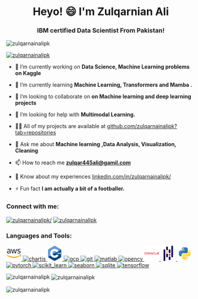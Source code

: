 <h1 align="center">Heyo! 😄 I'm Zulqarnian Ali</h1>
<h3 align="center">IBM certified Data Scientist From Pakistan!</h3>

<p align="left"> <img src="https://komarev.com/ghpvc/?username=zulqarnainalipk&label=Profile%20views&color=0e75b6&style=flat" alt="zulqarnainalipk" /> </p>

<p align="left"> <a href="https://github.com/ryo-ma/github-profile-trophy"><img src="https://github-profile-trophy.vercel.app/?username=zulqarnainalipk" alt="zulqarnainalipk" /></a> </p>

- 🔭 I’m currently working on **Data Science, Machine Learning problems on Kaggle**

- 🌱 I’m currently learning **Machine Learning, Transformers and Mamba .**

- 👯 I’m looking to collaborate on **on Machine learning and deep learning projects**

- 🤝 I’m looking for help with **Multimodal Learning.**

- 👨‍💻 All of my projects are available at [github.com/zulqarnainalipk?tab=repositories](github.com/zulqarnainalipk?tab=repositories)

- 💬 Ask me about **Machine learning ,Data Analysis, Visualization, Cleaning**

- 📫 How to reach me **zulqar445ali@gamil.com**

- 📄 Know about my experiences [linkedin.com/in/zulqarnainalipk/](linkedin.com/in/zulqarnainalipk/)

- ⚡ Fun fact **I am actually a bit of a footballer.**

<h3 align="left">Connect with me:</h3>
<p align="left">
<a href="https://linkedin.com/in/zulqarnainalipk/" target="blank"><img align="center" src="https://raw.githubusercontent.com/rahuldkjain/github-profile-readme-generator/master/src/images/icons/Social/linked-in-alt.svg" alt="zulqarnainalipk/" height="30" width="40" /></a>
<a href="https://kaggle.com/zulqarnainalipk" target="blank"><img align="center" src="https://raw.githubusercontent.com/rahuldkjain/github-profile-readme-generator/master/src/images/icons/Social/kaggle.svg" alt="zulqarnainalipk" height="30" width="40" /></a>
</p>

<h3 align="left">Languages and Tools:</h3>
<p align="left"> <a href="https://aws.amazon.com" target="_blank" rel="noreferrer"> <img src="https://raw.githubusercontent.com/devicons/devicon/master/icons/amazonwebservices/amazonwebservices-original-wordmark.svg" alt="aws" width="40" height="40"/> </a> <a href="https://www.chartjs.org" target="_blank" rel="noreferrer"> <img src="https://www.chartjs.org/media/logo-title.svg" alt="chartjs" width="40" height="40"/> </a> <a href="https://www.w3schools.com/cpp/" target="_blank" rel="noreferrer"> <img src="https://raw.githubusercontent.com/devicons/devicon/master/icons/cplusplus/cplusplus-original.svg" alt="cplusplus" width="40" height="40"/> </a> <a href="https://cloud.google.com" target="_blank" rel="noreferrer"> <img src="https://www.vectorlogo.zone/logos/google_cloud/google_cloud-icon.svg" alt="gcp" width="40" height="40"/> </a> <a href="https://git-scm.com/" target="_blank" rel="noreferrer"> <img src="https://www.vectorlogo.zone/logos/git-scm/git-scm-icon.svg" alt="git" width="40" height="40"/> </a> <a href="https://www.mathworks.com/" target="_blank" rel="noreferrer"> <img src="https://upload.wikimedia.org/wikipedia/commons/2/21/Matlab_Logo.png" alt="matlab" width="40" height="40"/> </a> <a href="https://opencv.org/" target="_blank" rel="noreferrer"> <img src="https://www.vectorlogo.zone/logos/opencv/opencv-icon.svg" alt="opencv" width="40" height="40"/> </a> <a href="https://www.oracle.com/" target="_blank" rel="noreferrer"> <img src="https://raw.githubusercontent.com/devicons/devicon/master/icons/oracle/oracle-original.svg" alt="oracle" width="40" height="40"/> </a> <a href="https://pandas.pydata.org/" target="_blank" rel="noreferrer"> <img src="https://raw.githubusercontent.com/devicons/devicon/2ae2a900d2f041da66e950e4d48052658d850630/icons/pandas/pandas-original.svg" alt="pandas" width="40" height="40"/> </a> <a href="https://www.python.org" target="_blank" rel="noreferrer"> <img src="https://raw.githubusercontent.com/devicons/devicon/master/icons/python/python-original.svg" alt="python" width="40" height="40"/> </a> <a href="https://pytorch.org/" target="_blank" rel="noreferrer"> <img src="https://www.vectorlogo.zone/logos/pytorch/pytorch-icon.svg" alt="pytorch" width="40" height="40"/> </a> <a href="https://scikit-learn.org/" target="_blank" rel="noreferrer"> <img src="https://upload.wikimedia.org/wikipedia/commons/0/05/Scikit_learn_logo_small.svg" alt="scikit_learn" width="40" height="40"/> </a> <a href="https://seaborn.pydata.org/" target="_blank" rel="noreferrer"> <img src="https://seaborn.pydata.org/_images/logo-mark-lightbg.svg" alt="seaborn" width="40" height="40"/> </a> <a href="https://www.sqlite.org/" target="_blank" rel="noreferrer"> <img src="https://www.vectorlogo.zone/logos/sqlite/sqlite-icon.svg" alt="sqlite" width="40" height="40"/> </a> <a href="https://www.tensorflow.org" target="_blank" rel="noreferrer"> <img src="https://www.vectorlogo.zone/logos/tensorflow/tensorflow-icon.svg" alt="tensorflow" width="40" height="40"/> </a> </p>

<p><img align="left" src="https://github-readme-stats.vercel.app/api/top-langs?username=zulqarnainalipk&show_icons=true&locale=en&layout=compact" alt="zulqarnainalipk" /></p>

<p>&nbsp;<img align="center" src="https://github-readme-stats.vercel.app/api?username=zulqarnainalipk&show_icons=true&locale=en" alt="zulqarnainalipk" /></p>

<p><img align="center" src="https://github-readme-streak-stats.herokuapp.com/?user=zulqarnainalipk&" alt="zulqarnainalipk" /></p>
